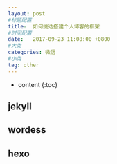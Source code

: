 ```yaml
---
layout: post
#标题配置
title:  如何挑选搭建个人博客的框架
#时间配置
date:   2017-09-23 11:08:00 +0800
#大类
categories: 微信
#小类
tag: other
---
```

* content
{:toc}


## jekyll
## wordess
## hexo